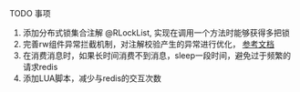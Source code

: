 
TODO 事项

1. 添加分布式锁集合注解 @RLockList, 实现在调用一个方法时能够获得多把锁
2. 完善rw组件异常拦截机制，对注解校验产生的异常进行优化， [参考文档](https://stackoverflow.com/questions/7109296/bind-global-errors-generated-from-form-validation-to-specific-form-fields-in-spr)
3. 在消费消息时，如果长时间消费不到消息，sleep一段时间，避免过于频繁的请求redis
4. 添加LUA脚本，减少与redis的交互次数



